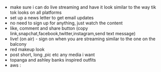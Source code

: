 - make sure i can do live streaming and have it look similar to the way tik tok looks on all platforms
- set up a news letter to get email updates
- no need to sign up for anything, just watch the content
- like, comment and share button (copy link,snapchat,facebook,twitter,instagram,send text message)
- live! (on air) - sign on when you are streaming similar to the one on the balcony
- red makeup look
- post short, long ,pic etc any media i want
- topanga and ashley banks inspired outfits
- aws :